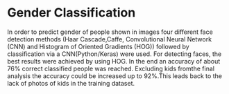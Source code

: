 # Gender Classification

In order to predict gender of people shown in images four different face detection methods (Haar Cascade,Caffe,  Convolutional  Neural  Network  (CNN)  and  Histogram  of Oriented Gradients (HOG)) followed by classification via a CNN(Python/Keras)  were  used.  For  detecting  faces,  the  best  results were  achieved  by  using  HOG.  In  the  end  an  accuracy  of  about 76% correct classified people was reached. Excluding kids fromthe  final  analysis  the  accuracy  could  be  increased  up  to  92%.This  leads  back  to  the  lack  of  photos  of  kids  in  the  training dataset.